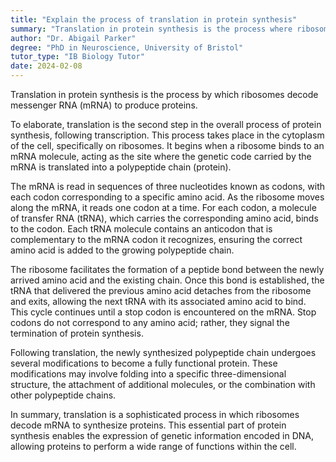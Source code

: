 ```yaml
---
title: "Explain the process of translation in protein synthesis"
summary: "Translation in protein synthesis is the process where ribosomes decode messenger RNA (mRNA) into a protein."
author: "Dr. Abigail Parker"
degree: "PhD in Neuroscience, University of Bristol"
tutor_type: "IB Biology Tutor"
date: 2024-02-08
---
```


Translation in protein synthesis is the process by which ribosomes decode messenger RNA (mRNA) to produce proteins.

To elaborate, translation is the second step in the overall process of protein synthesis, following transcription. This process takes place in the cytoplasm of the cell, specifically on ribosomes. It begins when a ribosome binds to an mRNA molecule, acting as the site where the genetic code carried by the mRNA is translated into a polypeptide chain (protein).

The mRNA is read in sequences of three nucleotides known as codons, with each codon corresponding to a specific amino acid. As the ribosome moves along the mRNA, it reads one codon at a time. For each codon, a molecule of transfer RNA (tRNA), which carries the corresponding amino acid, binds to the codon. Each tRNA molecule contains an anticodon that is complementary to the mRNA codon it recognizes, ensuring the correct amino acid is added to the growing polypeptide chain.

The ribosome facilitates the formation of a peptide bond between the newly arrived amino acid and the existing chain. Once this bond is established, the tRNA that delivered the previous amino acid detaches from the ribosome and exits, allowing the next tRNA with its associated amino acid to bind. This cycle continues until a stop codon is encountered on the mRNA. Stop codons do not correspond to any amino acid; rather, they signal the termination of protein synthesis.

Following translation, the newly synthesized polypeptide chain undergoes several modifications to become a fully functional protein. These modifications may involve folding into a specific three-dimensional structure, the attachment of additional molecules, or the combination with other polypeptide chains.

In summary, translation is a sophisticated process in which ribosomes decode mRNA to synthesize proteins. This essential part of protein synthesis enables the expression of genetic information encoded in DNA, allowing proteins to perform a wide range of functions within the cell.
    